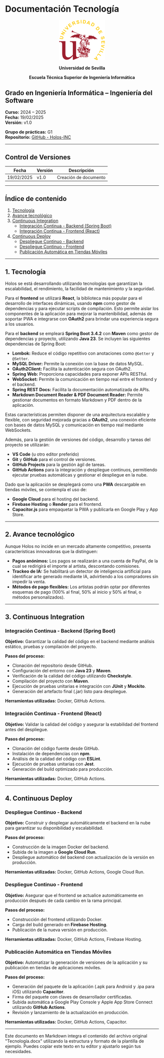 # Documentación Tecnología

<p align="center">
  <img src="https://raw.githubusercontent.com/Holos-INC/Docusaurus-Holos/main/static/img/universidad-de-sevilla-logo.png" alt="Universidad de Sevilla" width="150"/>
</p>
<p align="center">
  <strong>Universidad de Sevilla</strong>
</p>
<p align="center">
  <strong>Escuela Técnica Superior de Ingeniería Informática</strong>
</p>

## Grado en Ingeniería Informática – Ingeniería del Software

**Curso:** 2024 – 2025  
**Fecha:** 19/02/2025  
**Versión:** v1.0  

**Grupo de prácticas:** G1  
**Repositorio:** [GitHub - Holos-INC](https://github.com/Holos-INC)

---

## Control de Versiones

| Fecha       | Versión | Descripción           |
|-------------|---------|-----------------------|
| 19/02/2025  | v1.0    | Creación de documento |

---

## Índice de contenido
1. [Tecnología](#1-tecnología)
2. [Avance tecnológico](#2-avance-tecnológico)
3. [Continuous Integration](#3-continuous-integration)
   - [Integración Continua - Backend (Spring Boot)](#integración-continua---backend-spring-boot)
   - [Integración Continua - Frontend (React)](#integración-continua---frontend-react)
4. [Continuous Deploy](#4-continuous-deploy)
   - [Despliegue Continuo - Backend](#despliegue-continuo---backend)
   - [Despliegue Continuo - Frontend](#despliegue-continuo---frontend)
   - [Publicación Automática en Tiendas Móviles](#publicación-automática-en-tiendas-móviles)

---

## 1. Tecnología

Holos se está desarrollando utilizando tecnologías que garantizan la escalabilidad, el rendimiento, la facilidad de mantenimiento y la seguridad.

Para el **frontend** se utilizará **React**, la biblioteca más popular para el desarrollo de interfaces dinámicas, usando **npm** como gestor de dependencias y para ejecutar scripts de compilación. Esto permite aislar los componentes de la aplicación para mejorar la mantenibilidad, además de soportar PWA e integrarse con **OAuth2** para brindar una experiencia segura a los usuarios.

Para el **backend** se empleará **Spring Boot 3.4.2** con **Maven** como gestor de dependencias y proyecto, utilizando **Java 23**. Se incluyen las siguientes dependencias de Spring Boot:
- **Lombok:** Reduce el código repetitivo con anotaciones como `@Getter` y `@Setter`.
- **MySQL Driver:** Permite la conexión con la base de datos MySQL.
- **OAuth2Client:** Facilita la autenticación segura con OAuth2.
- **Spring Web:** Proporciona capacidades para exponer APIs RESTful.
- **WebSocket:** Permite la comunicación en tiempo real entre el frontend y el backend.
- **Spring REST Docs:** Facilita la documentación automatizada de APIs.
- **Markdown Document Reader & PDF Document Reader:** Permite gestionar documentos en formato Markdown y PDF dentro de la aplicación.

Estas características permiten disponer de una arquitectura escalable y flexible, con seguridad mejorada gracias a **OAuth2**, una conexión eficiente con bases de datos MySQL y comunicación en tiempo real mediante WebSockets.

Además, para la gestión de versiones del código, desarrollo y tareas del proyecto se utilizarán:
- **VS Code** (u otro editor preferido)
- **Git** y **GitHub** para el control de versiones.
- **GitHub Projects** para la gestión ágil de tareas.
- **GitHub Actions** para la integración y despliegue continuos, permitiendo ejecutar pruebas automáticas y gestionar el despliegue en la nube.

Dado que la aplicación se desplegará como una **PWA** descargable en tiendas móviles, se contempla el uso de:
- **Google Cloud** para el hosting del backend.
- **Firebase Hosting** o **Render** para el frontend.
- **Capacitor.js** para empaquetar la PWA y publicarla en Google Play y App Store.

---

## 2. Avance tecnológico

Aunque Holos no incide en un mercado altamente competitivo, presenta características innovadoras que la distinguen:
- **Pagos anónimos:** Los pagos se realizarán a una cuenta de PayPal, de la cual se redirigirá el importe al artista, descontando comisiones.
- **Trackeo de IA:** Se habilitará un detector de inteligencia artificial para identificar arte generado mediante IA, advirtiendo a los compradores sin impedir la venta.
- **Métodos de pago flexibles:** Los artistas podrán optar por diferentes esquemas de pago (100% al final, 50% al inicio y 50% al final, o métodos personalizados).

---

## 3. Continuous Integration

### Integración Continua - Backend (Spring Boot)

**Objetivo:** Garantizar la calidad del código en el backend mediante análisis estático, pruebas y compilación del proyecto.

**Pasos del proceso:**
- Clonación del repositorio desde GitHub.
- Configuración del entorno con **Java 23** y **Maven**.
- Verificación de la calidad del código utilizando **Checkstyle**.
- Compilación del proyecto con **Maven**.
- Ejecución de pruebas unitarias e integración con **JUnit** y **Mockito**.
- Generación del artefacto final (.jar) listo para despliegue.

**Herramientas utilizadas:** Docker, GitHub Actions.

### Integración Continua - Frontend (React)

**Objetivo:** Validar la calidad del código y asegurar la estabilidad del frontend antes del despliegue.

**Pasos del proceso:**
- Clonación del código fuente desde GitHub.
- Instalación de dependencias con **npm**.
- Análisis de la calidad del código con **ESLint**.
- Ejecución de pruebas unitarias con **Jest**.
- Generación del build optimizado para producción.

**Herramientas utilizadas:** Docker, GitHub Actions.

---

## 4. Continuous Deploy

### Despliegue Continuo - Backend

**Objetivo:** Construir y desplegar automáticamente el backend en la nube para garantizar su disponibilidad y escalabilidad.

**Pasos del proceso:**
- Construcción de la imagen Docker del backend.
- Subida de la imagen a **Google Cloud Run**.
- Despliegue automático del backend con actualización de la versión en producción.

**Herramientas utilizadas:** Docker, GitHub Actions, Google Cloud Run.

### Despliegue Continuo - Frontend

**Objetivo:** Asegurar que el frontend se actualice automáticamente en producción después de cada cambio en la rama principal.

**Pasos del proceso:**
- Construcción del frontend utilizando Docker.
- Carga del build generado en **Firebase Hosting**.
- Publicación de la nueva versión en producción.

**Herramientas utilizadas:** Docker, GitHub Actions, Firebase Hosting.

### Publicación Automática en Tiendas Móviles

**Objetivo:** Automatizar la generación de versiones de la aplicación y su publicación en tiendas de aplicaciones móviles.

**Pasos del proceso:**
- Generación del paquete de la aplicación (.apk para Android y .ipa para iOS) utilizando **Capacitor**.
- Firma del paquete con claves de desarrollador certificadas.
- Subida automática a Google Play Console y Apple App Store Connect utilizando **GitHub Actions**.
- Revisión y lanzamiento de la actualización en producción.

**Herramientas utilizadas:** Docker, GitHub Actions, Capacitor.

---

Este documento en Markdown integra el contenido del archivo original "Tecnología.docx" utilizando la estructura y formato de la plantilla de ejemplo. Puedes copiar este texto en tu editor y ajustarlo según tus necesidades.